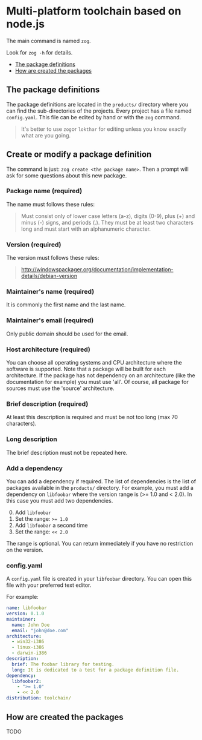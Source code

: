 # Multi-platform toolchain based on node.js

The main command is named `zog`.

Look for `zog -h` for details.

- [The package definitions](#the-package-definitions)
- [How are created the packages](#how-are-created-the-packages)

## The package definitions

The package definitions are located in the `products/` directory where you can
find the sub-directories of the projects. Every project has a file named
`config.yaml`. This file can be edited by hand or with the `zog` command.

> It's better to use `zog`or `lokthar` for editing unless you know exactly
> what are you going.

## Create or modify a package definition

The command is just: `zog create <the package name>`.
Then a prompt will ask for some questions about this new package.

### Package name (required)

The name must follows these rules:

> Must consist only of lower case letters (a-z), digits (0-9), plus (+)
> and minus (-) signs, and periods (.). They must be at least two
> characters long and must start with an alphanumeric character.

### Version (required)

The version must follows these rules:

> http://windowspackager.org/documentation/implementation-details/debian-version

### Maintainer's name (required)

It is commonly the first name and the last name.

### Maintainer's email (required)

Only public domain should be used for the email.

### Host architecture (required)

You can choose all operating systems and CPU architecture where the software is
supported. Note that a package will be built for each architecture. If the
package has not dependency on an architecture (like the documentation for
example) you must use 'all'. Of course, all package for sources must use the
'source' architecture.

### Brief description (required)

At least this description is required and must be not too long (max 70
characters).

### Long description

The brief description must not be repeated here.

### Add a dependency

You can add a dependency if required. The list of dependencies is the list of
packages available in the `products/` directory.
For example, you must add a dependency on `libfoobar` where the version range is
(>= 1.0 and < 2.0). In this case you must add two dependencies.

 0. Add `libfoobar`
 1. Set the range: `>= 1.0`
 2. Add `libfoobar` a second time
 3. Set the range: `<< 2.0`

The range is optional. You can return immediately if you have no restriction
on the version.

### config.yaml

A `config.yaml` file is created in your `libfoobar` directory. You can open this
file with your preferred text editor.

For example:

```yaml
name: libfoobar
version: 0.1.0
maintainer:
  name: John Doe
  email: "john@doe.com"
architecture:
  - win32-i386
  - linux-i386
  - darwin-i386
description:
  brief: The foobar library for testing.
  long: It is dedicated to a test for a package definition file.
dependency:
  libfoobar2:
    - ">= 1.0"
    - << 2.0
distribution: toolchain/
```

## How are created the packages

TODO
